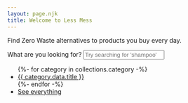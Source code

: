 ```yaml
---
layout: page.njk
title: Welcome to Less Mess
---
```


<p class="intro">Find Zero Waste alternatives to products you buy every day.</p>
<form>
	<label>What are you looking for? 
		<input type="search" placeholder="Try searching for 'shampoo', 'toothpaste' or 'cleaning'" />
	</label>
</form>

<ul class="sections">
{%- for category in collections.category -%}
  <li><a href="{{ category.data.url }}">{{ category.data.title }}</a></li>
{%- endfor -%}
  <li><a href="/all">See everything</a></li>
</ul>

